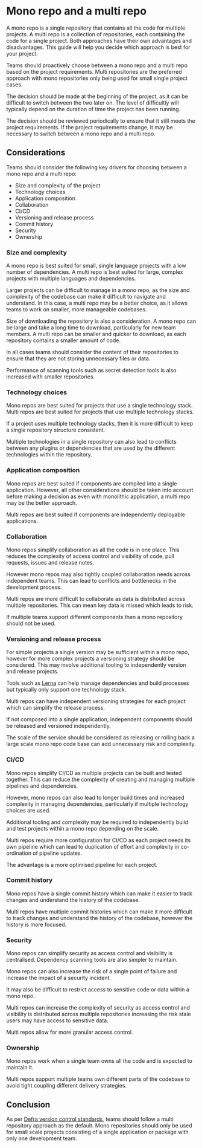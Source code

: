 # Mono repo and a multi repo

A mono repo is a single repository that contains all the code for multiple projects. A multi repo is a collection of repositories, each containing the code for a single project. Both approaches have their own advantages and disadvantages. This guide will help you decide which approach is best for your project.

Teams should proactively choose between a mono repo and a multi repo based on the project requirements. Multi repositories are the preferred approach with mono repositories only being used for small single project cases.

The decision should be made at the beginning of the project, as it can be difficult to switch between the two later on.  The level of difficultly will typically depend on the duration of time the project has been running.

The decision should be reviewed periodically to ensure that it still meets the project requirements. If the project requirements change, it may be necessary to switch between a mono repo and a multi repo.

## Considerations

Teams should consider the following key drivers for choosing between a mono repo and a multi repo:

- Size and complexity of the project
- Technology choices
- Application composition
- Collaboration
- CI/CD
- Versioning and release process
- Commit history
- Security
- Ownership

### Size and complexity

A mono repo is best suited for small, single language projects with a low number of dependencies. A multi repo is best suited for large, complex projects with multiple languages and dependencies.

Larger projects can be difficult to manage in a mono repo, as the size and complexity of the codebase can make it difficult to navigate and understand. In this case, a multi repo may be a better choice, as it allows teams to work on smaller, more manageable codebases.

Size of downloading the repository is also a consideration. A mono repo can be large and take a long time to download, particularly for new team members. A multi repo can be smaller and quicker to download, as each repository contains a smaller amount of code.

In all cases teams should consider the content of their repositories to ensure that they are not storing unnecessary files or data.

Performance of scanning tools such as secret detection tools is also increased with smaller repositories.

### Technology choices

Mono repos are best suited for projects that use a single technology stack. Multi repos are best suited for projects that use multiple technology stacks.

If a project uses multiple technology stacks, then it is more difficult to keep a single repository structure consistent.

Multiple technologies in a single repository can also lead to conflicts between any plugins or dependencies that are used by the different technologies within the repository.

### Application composition

Mono repos are best suited if components are compiled into a single application.  However, all other considerations should be taken into account before making a decision as even with monolithic application, a multi repo may be the better approach.

Multi repos are best suited if components are independently deployable applications.

### Collaboration

Mono repos simplify collaboration as all the code is in one place.  This reduces the complexity of access control and visibility of code, pull requests, issues and release notes.

However mono repos may also tightly coupled collaboration needs across independent teams.  This can lead to conflicts and bottlenecks in the development process.

Multi repos are more difficult to collaborate as data is distributed across multiple repositories.  This can mean key data is missed which leads to risk.

If multiple teams support different components then a mono repository should not be used.

### Versioning and release process

For simple projects a single version may be sufficient within a mono repo, however for more complex projects a versioning strategy should be considered.  This may involve additional tooling to independently version and release projects.

Tools such as [Lerna](https://lerna.js.org/) can help manage dependencies and build processes but typically only support one technology stack.

Multi repos can have independent versioning strategies for each project which can simplify the release process.

If not composed into a single application, independent components should be released and versioned independently.

The scale of the service should be considered as releasing or rolling back a large scale mono repo code base can add unnecessary risk and complexity.

### CI/CD

Mono repos simplify CI/CD as multiple projects can be built and tested together. This can reduce the complexity of creating and managing multiple pipelines and dependencies.

However, mono repos can also lead to longer build times and increased complexity in managing dependencies, particularly if multiple technology choices are used.

Additional tooling and complexity may be required to independently build and test projects within a mono repo depending on the scale.

Multi repos require more configuration for CI/CD as each project needs its own pipeline which can lead to duplication of effort and complexity in co-ordination of pipeline updates.

The advantage is a more optimised pipeline for each project.

### Commit history

Mono repos have a single commit history which can make it easier to track changes and understand the history of the codebase.

Multi repos have multiple commit histories which can make it more difficult to track changes and understand the history of the codebase, however the history is more focused.


### Security

Mono repos can simplify security as access control and visibility is centralised.  Dependency scanning tools are also simpler to maintain.

Mono repos can also increase the risk of a single point of failure and increase the impact of a security incident.

It may also be difficult to restrict access to sensitive code or data within a mono repo.

Multi repos can increase the complexity of security as access control and visibility is distributed across multiple repositories increasing the risk stale users may have access to sensitive data.

Multi repos allow for more granular access control.

### Ownership

Mono repos work when a single team owns all the code and is expected to maintain it.

Multi repos support multiple teams own different parts of the codebase to avoid tight coupling different delivery strategies.

## Conclusion

As per [Defra version control standards](/standards/version_control_standards.md), teams should follow a multi repository approach as the default.  Mono repositories should only be used for small scale projects consisting of a single application or package with only one development team.
